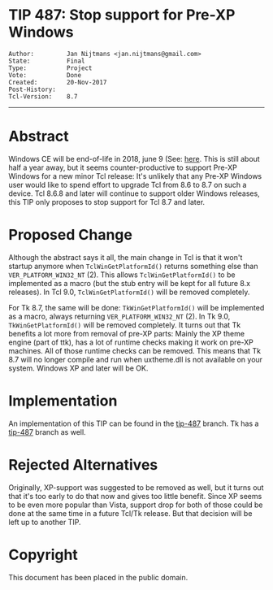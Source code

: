 # TIP 487: Stop support for Pre-XP Windows 
	Author:         Jan Nijtmans <jan.nijtmans@gmail.com>
	State:          Final
	Type:           Project
	Vote:           Done
	Created:        20-Nov-2017
	Post-History:   
	Tcl-Version:    8.7
-----

# Abstract

Windows CE will be end-of-life in 2018, june 9 (See:
[here](http://rfsmart.com/blog/hardware-tip-operating-systems-end-of-life). This is
still about half a year away, but it seems counter-productive to support Pre-XP Windows
for a new minor Tcl release: It's unlikely that any Pre-XP Windows user would like
to spend effort to upgrade Tcl from 8.6 to 8.7 on such a device. Tcl 8.6.8 and later
will continue to support older Windows releases, this TIP only proposes to stop
support for Tcl 8.7 and later.

# Proposed Change

Although the abstract says it all, the main change in Tcl is that it won't
startup anymore when `TclWinGetPlatformId()` returns something else than
`VER_PLATFORM_WIN32_NT` (2). This allows `TclWinGetPlatformId()` to be
implemented as a macro (but the stub entry will be kept for all future 8.x
releases). In Tcl 9.0, `TclWinGetPlatformId()` will be removed completely.

For Tk 8.7, the same will be done: `TkWinGetPlatformId()` will be
implemented as a macro, always returning `VER_PLATFORM_WIN32_NT` (2).
In Tk 9.0, `TkWinGetPlatformId()` will be removed completely. It turns
out that Tk benefits a lot more from removal of pre-XP parts: Mainly
the XP theme engine (part of ttk), has a lot of runtime checks making
it work on pre-XP machines. All of those runtime checks can be removed.
This means that Tk 8.7 will no longer compile and run when uxtheme.dll
is not available on your system. Windows XP and later will be OK.

# Implementation

An implementation of this TIP can be found in the [tip-487](https://core.tcl.tk/tcl/timeline?r=tip-487) branch.
Tk has a [tip-487](https://core.tcl.tk/tk/timeline?r=tip-487) branch as well.

# Rejected Alternatives

Originally, XP-support was suggested to be removed as well, but it turns out
that it's too early to do that now and gives too little benefit. Since XP
seems to be even more popular than Vista, support drop for both of those could
be done at the same time in a future Tcl/Tk release. But that decision will
be left up to another TIP. 

# Copyright

This document has been placed in the public domain.

